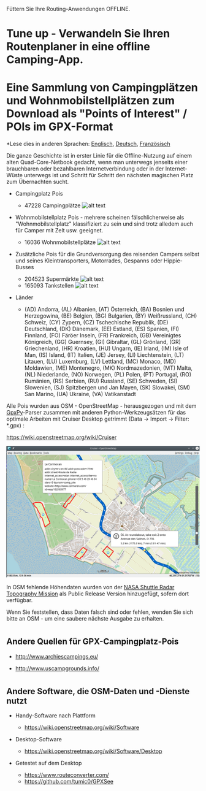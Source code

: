 Füttern Sie Ihre Routing-Anwendungen OFFLINE.

# Tune up - Verwandeln Sie Ihren Routenplaner in eine offline Camping-App.
# Eine Sammlung von Campingplätzen und Wohnmobilstellplätzen zum Download als "Points of Interest" / POIs im GPX-Format

*Lese dies in anderen Sprachen: [Englisch](README.md), [Deutsch](README.de.md), [Französisch](README.fr.md)

Die ganze Geschichte ist in erster Linie für die Offline-Nutzung auf einem alten Quad-Core-Netbook gedacht, wenn man unterwegs jenseits einer brauchbaren oder bezahlbaren Internetverbindung oder in der Internet-Wüste unterwegs ist und Schritt für Schritt den nächsten magischen Platz zum Übernachten sucht.

- Campingplatz Pois

    - 47228 Campingplätze   ![alt text](https://wiki.openstreetmap.org/w/images/thumb/e/e4/Camping.16.svg/16px-Camping.16.svg.png)

- Wohnmobilstellplatz Pois  - mehrere scheinen fälschlicherweise als "Wohnmobilstellplatz" klassifiziert zu sein und sind trotz alledem auch für Camper mit Zelt usw. geeignet.

    - 16036 Wohnmobilstellplätze   ![alt text](https://wiki.openstreetmap.org/w/images/thumb/a/a1/Caravan-16.svg/16px-Caravan-16.svg.png)

- Zusätzliche Pois für die Grundversorgung des reisenden Campers selbst und seines Kleintransporters, Motorrades, Gespanns oder Hippie-Busses

    - 204523 Supermärkte   ![alt text](https://wiki.openstreetmap.org/w/images/thumb/7/76/Supermarket-14.svg/16px-Supermarket-14.svg.png)
    - 165093 Tankstellen  ![alt text](https://wiki.openstreetmap.org/w/images/thumb/7/77/Fuel-16.svg/16px-Fuel-16.svg.png)

- Länder

    - (AD) Andorra, (AL) Albanien, (AT) Österreich, (BA) Bosnien und Herzegowina, (BE) Belgien, (BG) Bulgarien, (BY) Weißrussland, (CH) Schweiz, (CY) Zypern, (CZ) Tschechische Republik, (DE) Deutschland, (DK) Dänemark, (EE) Estland, (ES) Spanien, (FI) Finnland, (FO) Färöer Inseln, (FR) Frankreich, (GB) Vereinigtes Königreich, (GG) Guernsey, (GI) Gibraltar, (GL) Grönland, (GR) Griechenland, (HR) Kroatien, (HU) Ungarn, (IE) Irland, (IM) Isle of Man, (IS) Island, (IT) Italien, (JE) Jersey, (LI) Liechtenstein, (LT) Litauen, (LU) Luxemburg, (LV) Lettland, (MC) Monaco, (MD) Moldawien, (ME) Montenegro, (MK) Nordmazedonien, (MT) Malta, (NL) Niederlande, (NO) Norwegen, (PL) Polen, (PT) Portugal, (RO) Rumänien, (RS) Serbien, (RU) Russland, (SE) Schweden, (SI) Slowenien, (SJ) Spitzbergen und Jan Mayen, (SK) Slowakei, (SM) San Marino, (UA) Ukraine, (VA) Vatikanstadt

Alle Pois wurden aus OSM - OpenStreetMap - herausgezogen und mit dem [GpxPy](http://github.com/tkrajina/gpxpy)-Parser zusammen mit anderen Python-Werkzeugsätzen für das optimale Arbeiten mit Cruiser Desktop getrimmt (Data -> Import -> Filter: *.gpx) :

  https://wiki.openstreetmap.org/wiki/Cruiser

![alt text](./cruiser.png?raw=true "Cruiser")

In OSM fehlende Höhendaten wurden von der [NASA Shuttle Radar Topography Mission](https://en.wikipedia.org/wiki/Shuttle_Radar_Topography_Mission) als Public Release Version hinzugefügt, sofern dort verfügbar. 

Wenn Sie feststellen, dass Daten falsch sind oder fehlen, wenden Sie sich bitte an OSM - um eine saubere nächste Ausgabe zu erhalten.

# <h2>Andere Quellen für GPX-Campingplatz-Pois</h2>

- http://www.archiescampings.eu/

- http://www.uscampgrounds.info/

# <h2>Andere Software, die OSM-Daten und -Dienste nutzt</h2>

- Handy-Software nach Plattform
    - https://wiki.openstreetmap.org/wiki/Software

- Desktop-Software 
    - https://wiki.openstreetmap.org/wiki/Software/Desktop

- Getestet auf dem Desktop
    - https://www.routeconverter.com/
    - https://github.com/tumic0/GPXSee
